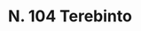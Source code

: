 ---
title: "N. 104 Terebinto"
permalink: "/edition/plant104/"
plant-name: "N. 104"
plant-number: "104"
plant-xml: "/assets/xml/plant104.xml"
plant-img1: "/assets/img/plant104_verso.jpg"
plant-img2: "/assets/img/plant104.jpg"
plant-title: "N. 104 Terebinto"
plant-wfo-link: "http://www.worldfloraonline.org/taxon/wfo-0000393769"
plant-kew-link: ""
plant-taxon-content: "Pistacia Terebinthus L."
layout: single-xml
---